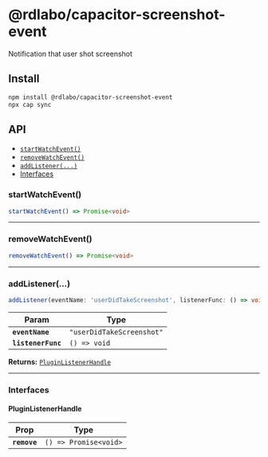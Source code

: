 # @rdlabo/capacitor-screenshot-event

Notification that user shot screenshot

## Install

```bash
npm install @rdlabo/capacitor-screenshot-event
npx cap sync
```

## API

<docgen-index>

* [`startWatchEvent()`](#startwatchevent)
* [`removeWatchEvent()`](#removewatchevent)
* [`addListener(...)`](#addlistener)
* [Interfaces](#interfaces)

</docgen-index>

<docgen-api>
<!--Update the source file JSDoc comments and rerun docgen to update the docs below-->

### startWatchEvent()

```typescript
startWatchEvent() => Promise<void>
```

--------------------


### removeWatchEvent()

```typescript
removeWatchEvent() => Promise<void>
```

--------------------


### addListener(...)

```typescript
addListener(eventName: 'userDidTakeScreenshot', listenerFunc: () => void) => PluginListenerHandle
```

| Param              | Type                                 |
| ------------------ | ------------------------------------ |
| **`eventName`**    | <code>"userDidTakeScreenshot"</code> |
| **`listenerFunc`** | <code>() =&gt; void</code>           |

**Returns:** <code><a href="#pluginlistenerhandle">PluginListenerHandle</a></code>

--------------------


### Interfaces


#### PluginListenerHandle

| Prop         | Type                                      |
| ------------ | ----------------------------------------- |
| **`remove`** | <code>() =&gt; Promise&lt;void&gt;</code> |

</docgen-api>
